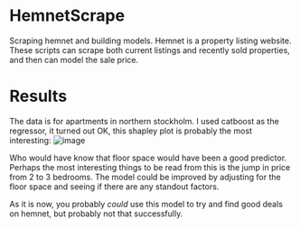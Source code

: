 # HemnetScrape
Scraping hemnet and building models. Hemnet is a property listing website. These scripts can scrape both current listings and recently sold properties, and then can model the sale price.


# Results
The data is for apartments in northern stockholm.
I used catboost as the regressor, it turned out OK, this shapley plot is probably the most interesting:
![image](https://user-images.githubusercontent.com/39732448/179361871-d581b890-5596-4921-b37f-6734bef4e4cd.png)

Who would have know that floor space would have been a good predictor. Perhaps the most interesting things to be read from this is the jump in price from 2 to 3 bedrooms.
The model could be improved by adjusting for the floor space and seeing if there are any standout factors.

As it is now, you probably _could_ use this model to try and find good deals on hemnet, but probably not that successfully.
